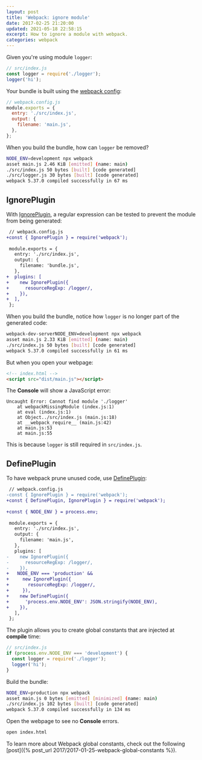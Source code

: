 ```yaml
---
layout: post
title: 'Webpack: ignore module'
date: 2017-02-25 21:20:00
updated: 2021-05-18 22:58:15
excerpt: How to ignore a module with webpack.
categories: webpack
---
```


Given you're using module `logger`:

```js
// src/index.js
const logger = require('./logger');
logger('hi');
```

Your bundle is built using the [webpack config](https://webpack.js.org/concepts/configuration/):

```js
// webpack.config.js
module.exports = {
  entry: './src/index.js',
  output: {
    filename: 'main.js',
  },
};
```

When you build the bundle, how can `logger` be removed?

```sh
NODE_ENV=development npx webpack
asset main.js 2.46 KiB [emitted] (name: main)
./src/index.js 50 bytes [built] [code generated]
./src/logger.js 30 bytes [built] [code generated]
webpack 5.37.0 compiled successfully in 67 ms
```

## IgnorePlugin

With [IgnorePlugin](https://webpack.js.org/plugins/ignore-plugin/), a regular expression can be tested to prevent the module from being generated:

<!-- prettier-ignore-start -->

```diff
 // webpack.config.js
+const { IgnorePlugin } = require('webpack');
 
 module.exports = {
   entry: './src/index.js',
   output: {
     filename: 'bundle.js',
   },
+  plugins: [
+    new IgnorePlugin({
+      resourceRegExp: /logger/,
+    }),
+  ],
 };
```

<!-- prettier-ignore-start -->

When you build the bundle, notice how `logger` is no longer part of the generated code:

```sh
webpack-dev-serverNODE_ENV=development npx webpack
asset main.js 2.33 KiB [emitted] (name: main)
./src/index.js 50 bytes [built] [code generated]
webpack 5.37.0 compiled successfully in 61 ms
```

But when you open your webpage:

```html
<!-- index.html -->
<script src="dist/main.js"></script>
```

The **Console** will show a JavaScript error:

```
Uncaught Error: Cannot find module './logger'
    at webpackMissingModule (index.js:1)
    at eval (index.js:1)
    at Object../src/index.js (main.js:18)
    at __webpack_require__ (main.js:42)
    at main.js:53
    at main.js:55
```

This is because `logger` is still required in `src/index.js`.

## DefinePlugin

To have webpack prune unused code, use [DefinePlugin](https://webpack.js.org/plugins/define-plugin/):

<!-- prettier-ignore-start -->

```diff
 // webpack.config.js
-const { IgnorePlugin } = require('webpack');
+const { DefinePlugin, IgnorePlugin } = require('webpack');
 
+const { NODE_ENV } = process.env;
 
 module.exports = {
   entry: './src/index.js',
   output: {
     filename: 'main.js',
   },
   plugins: [
-    new IgnorePlugin({
-      resourceRegExp: /logger/,
-    }),
+   NODE_ENV === 'production' &&
+     new IgnorePlugin({
+       resourceRegExp: /logger/,
+     }),
+    new DefinePlugin({
+      'process.env.NODE_ENV': JSON.stringify(NODE_ENV),
+    }),
   ],
 };
```

<!-- prettier-ignore-end -->

The plugin allows you to create global constants that are injected at **compile** time:

```js
// src/index.js
if (process.env.NODE_ENV === 'development') {
  const logger = require('./logger');
  logger('hi');
}
```

Build the bundle:

```sh
NODE_ENV=production npx webpack
asset main.js 0 bytes [emitted] [minimized] (name: main)
./src/index.js 102 bytes [built] [code generated]
webpack 5.37.0 compiled successfully in 134 ms
```

Open the webpage to see no **Console** errors.

```sh
open index.html
```

To learn more about Webpack global constants, check out the following [post]({% post_url 2017/2017-01-25-webpack-global-constants %}).
